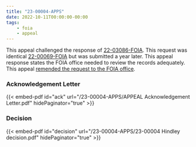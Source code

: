 ```yaml
---
title: "23-00004-APPS"
date: 2022-10-11T00:00:00-00:00
tags:
    - foia
    - appeal
---
```


This appeal challenged the response of [22-03086-FOIA][22-03086-FOIA]. This request was identical [22-00069-FOIA][22-00069-FOIA] but was submitted a year later. This appeal response states the FOIA office needed to review the records adequately. This appeal [remended the request to the FOIA office][23-00009-REMD].

### Acknowledgement Letter

{{< embed-pdf id="ack" url="/23-00004-APPS/APPEAL Acknowledgement Letter.pdf" hidePaginator="true" >}}

### Decision

{{< embed-pdf id="decision" url="/23-00004-APPS/23-00004 Hindley decision.pdf" hidePaginator="true" >}}

[22-03086-FOIA]: /2022/09/22-03086-foia/
[22-00069-FOIA]: /2021/10/22-00069-foia/
[23-00009-REMD]: /2022/12/23-00009-remd/
